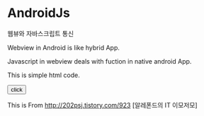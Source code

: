 # AndroidJs
웹뷰와 자바스크립트 통신

 Webview in Android is like hybrid App.
 
 Javascript in webview deals with fuction in native android App.
 
 
 This is simple html code.
 
<input type="button" value="click" onClick="showAndroidToast('im parameter value')" />
<script type="text/javascript">
    function showAndroidToast(toast) {
        Android.showToast(toast);
    }
</script>

This is From
http://202psj.tistory.com/923 [알레폰드의 IT 이모저모]



